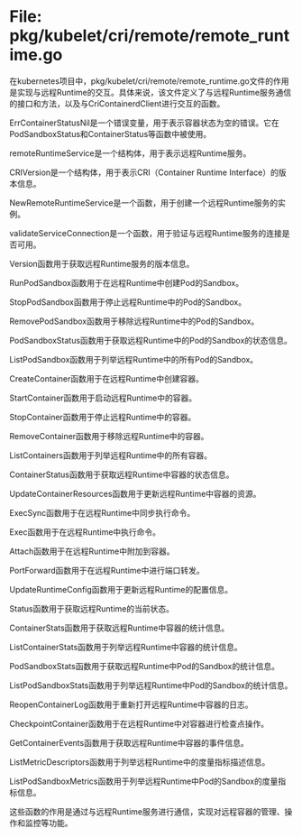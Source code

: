 # File: pkg/kubelet/cri/remote/remote_runtime.go

在kubernetes项目中，pkg/kubelet/cri/remote/remote_runtime.go文件的作用是实现与远程Runtime的交互。具体来说，该文件定义了与远程Runtime服务通信的接口和方法，以及与CriContainerdClient进行交互的函数。

ErrContainerStatusNil是一个错误变量，用于表示容器状态为空的错误。它在PodSandboxStatus和ContainerStatus等函数中被使用。

remoteRuntimeService是一个结构体，用于表示远程Runtime服务。

CRIVersion是一个结构体，用于表示CRI（Container Runtime Interface）的版本信息。

NewRemoteRuntimeService是一个函数，用于创建一个远程Runtime服务的实例。

validateServiceConnection是一个函数，用于验证与远程Runtime服务的连接是否可用。

Version函数用于获取远程Runtime服务的版本信息。

RunPodSandbox函数用于在远程Runtime中创建Pod的Sandbox。

StopPodSandbox函数用于停止远程Runtime中的Pod的Sandbox。

RemovePodSandbox函数用于移除远程Runtime中的Pod的Sandbox。

PodSandboxStatus函数用于获取远程Runtime中的Pod的Sandbox的状态信息。

ListPodSandbox函数用于列举远程Runtime中的所有Pod的Sandbox。

CreateContainer函数用于在远程Runtime中创建容器。

StartContainer函数用于启动远程Runtime中的容器。

StopContainer函数用于停止远程Runtime中的容器。

RemoveContainer函数用于移除远程Runtime中的容器。

ListContainers函数用于列举远程Runtime中的所有容器。

ContainerStatus函数用于获取远程Runtime中容器的状态信息。

UpdateContainerResources函数用于更新远程Runtime中容器的资源。

ExecSync函数用于在远程Runtime中同步执行命令。

Exec函数用于在远程Runtime中执行命令。

Attach函数用于在远程Runtime中附加到容器。

PortForward函数用于在远程Runtime中进行端口转发。

UpdateRuntimeConfig函数用于更新远程Runtime的配置信息。

Status函数用于获取远程Runtime的当前状态。

ContainerStats函数用于获取远程Runtime中容器的统计信息。

ListContainerStats函数用于列举远程Runtime中容器的统计信息。

PodSandboxStats函数用于获取远程Runtime中Pod的Sandbox的统计信息。

ListPodSandboxStats函数用于列举远程Runtime中Pod的Sandbox的统计信息。

ReopenContainerLog函数用于重新打开远程Runtime中容器的日志。

CheckpointContainer函数用于在远程Runtime中对容器进行检查点操作。

GetContainerEvents函数用于获取远程Runtime中容器的事件信息。

ListMetricDescriptors函数用于列举远程Runtime中的度量指标描述信息。

ListPodSandboxMetrics函数用于列举远程Runtime中Pod的Sandbox的度量指标信息。

这些函数的作用是通过与远程Runtime服务进行通信，实现对远程容器的管理、操作和监控等功能。

